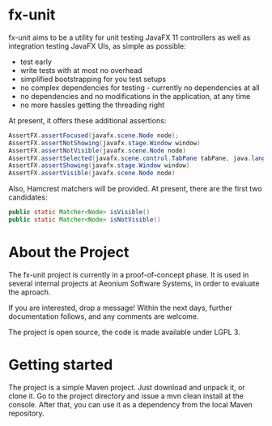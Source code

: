 # fx-unit

fx-unit aims to be a utility for unit testing JavaFX 11 controllers as well as integration testing JavaFX UIs, as simple as possible: 
+ test early
+ write tests with at most no overhead
+ simplified bootstrapping for you test setups
+ no complex dependencies for testing - currently no dependencies at all
+ no dependencies and no modifications in the application, at any time
+ no more hassles getting the threading right

At present, it offers these additional assertions: 

```java
AssertFX.assertFocused(javafx.scene.Node node);
AssertFX.assertNotShowing(javafx.stage.Window window)
AssertFX.assertNotVisible(javafx.scene.Node node)
AssertFX.assertSelected(javafx.scene.control.TabPane tabPane, java.lang.String id)
AssertFX.assertShowing(javafx.stage.Window window)
AssertFX.assertVisible(javafx.scene.Node node)
```

Also, Hamcrest matchers will be provided. At present, there are the first two candidates: 
```java
public static Matcher<Node> isVisible()
public static Matcher<Node> isNotVisible()
``` 

# About the Project

The fx-unit project is currently in a proof-of-concept phase. It is used in several internal projects at Aeonium Software Systems, in order to evaluate the aproach. 

If you are interested, drop a message!
Within the next days, further documentation follows, and any comments are welcome.

The project is open source, the code is made available under LGPL 3.


# Getting started

The project is a simple Maven project. Just download and unpack it, or clone it. Go to the project directory and issue a mvn clean install at the console. After that, you can use it as a dependency from the local Maven repository.


```
